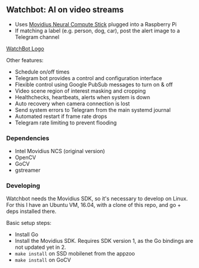 ## Watchbot: AI on video streams

- Uses [Movidius Neural Compute Stick](https://software.intel.com/content/www/us/en/develop/articles/intel-movidius-neural-compute-stick.html) plugged into a Raspberry Pi
- If matching a label (e.g. person, dog, car), post the alert image to a Telegram channel

[WatchBot Logo](https://raw.githubusercontent.com/marktheunissen/watchbot/master/images/watchbot-avatar-border.jpg)

Other features:

- Schedule on/off times
- Telegram bot provides a control and configuration interface
- Flexible control using Google PubSub messages to turn on & off
- Video scene region of interest masking and cropping
- Healthchecks, heartbeats, alerts when system is down
- Auto recovery when camera connection is lost
- Send system errors to Telegram from the main systemd journal
- Automated restart if frame rate drops
- Telegram rate limiting to prevent flooding

### Dependencies

- Intel Movidius NCS (original version)
- OpenCV
- GoCV
- gstreamer

### Developing

Watchbot needs the Movidius SDK, so it's necessary to develop on Linux. For this I have an Ubuntu VM, 16.04, with a clone of this repo, and go + deps installed there.

Basic setup steps:

- Install Go
- Install the Movidius SDK. Requires SDK version 1, as the Go bindings are not updated yet in 2.
- `make install` on SSD mobilenet from the appzoo
- `make install` on GoCV
